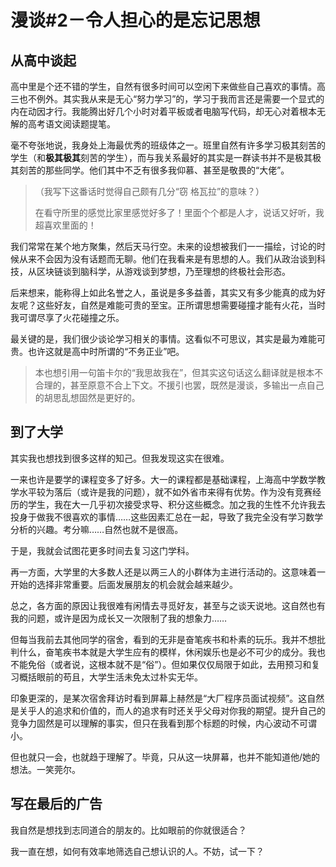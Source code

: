 # 漫谈#2－令人担心的是忘记思想

## 从高中谈起

高中里是个还不错的学生，自然有很多时间可以空闲下来做些自己喜欢的事情。高三也不例外。其实我从来是无心“努力学习”的，学习于我而言还是需要一个显式的内在动因才行。我能腾出好几个小时对着平板或者电脑写代码，却无心对着根本无解的高考语文阅读题提笔。

毫不夸张地说，我身处上海最优秀的班级体之一。班里自然有许多学习极其刻苦的学生（和**极其极其**刻苦的学生），而与我关系最好的其实是一群读书并不是极其极其刻苦的那些同学。他们其中不乏有很多我仰慕、甚至是敬畏的“大佬”。

>（我写下这番话时觉得自己颇有几分“窃 格瓦拉”的意味？）
>
> 在看守所里的感觉比家里感觉好多了！里面个个都是人才，说话又好听，我超喜欢里面的！

我们常常在某个地方聚集，然后天马行空。未来的设想被我们一一描绘，讨论的时候从来不会因为没有话题而无聊。他们在我看来是有思想的人。我们从政治谈到科技，从区块链谈到脑科学，从游戏谈到梦想，乃至理想的终极社会形态。

后来想来，能称得上如此名誉之人，虽说是多多益善，其实又有多少能真的成为好友呢？这些好友，自然是难能可贵的至宝。正所谓思想需要碰撞才能有火花，当时我可谓尽享了火花碰撞之乐。

最关键的是，我们很少谈论学习相关的事情。这看似不可思议，其实是最为难能可贵。也许这就是高中时所谓的“不务正业”吧。

> 本也想引用一句笛卡尔的“我思故我在”，但其实这句话这么翻译就是根本不合理的，甚至原意不合上下文。不援引也罢，既然是漫谈，多输出一点自己的胡思乱想固然是更好的。

## 到了大学
 
其实我也想找到很多这样的知己。但我发现这实在很难。

一来也许是要学的课程变多了好多。大一的课程都是基础课程，上海高中学数学教学水平较为落后（或许是我的问题），就不如外省市来得有优势。作为没有竞赛经历的学生，我在大一几乎初次接受求导、积分这些概念。加之我的生性不允许我去投身于做我不很喜欢的事情……这些因素汇总在一起，导致了我完全没有学习数学分析的兴趣。考分嘛……自然也就不是很高。

于是，我就会试图花更多时间去复习这门学科。

再一方面，大学里的大多数人还是以两三人的小群体为主进行活动的。这意味着一开始的选择非常重要。后面发展朋友的机会就会越来越少。

总之，各方面的原因让我很难有闲情去寻觅好友，甚至与之谈天说地。这自然也有我的问题，或许是因为成长又一次限制了我的想象力……

但每当我前去其他同学的宿舍，看到的无非是奋笔疾书和朴素的玩乐。我并不想批判什么，奋笔疾书本就是大学生应有的模样，休闲娱乐也是必不可少的成分。我也不能免俗（或者说，这根本就不是“俗”）。但如果仅仅局限于如此，去用预习和复习概括眼前的苟且，大学生活未免太过朴实无华。

印象更深的，是某次宿舍拜访时看到屏幕上赫然是“大厂程序员面试视频”。这自然是关乎人的追求和价值的，而人的追求有时还关乎父母对你我的期望。提升自己的竞争力固然是可以理解的事实，但只在我看到那个标题的时候，内心波动不可谓小。

但也就只一会，也就趋于理解了。毕竟，只从这一块屏幕，也并不能知道他/她的想法。一笑莞尔。

## 写在最后的广告

我自然是想找到志同道合的朋友的。比如眼前的你就很适合？

我一直在想，如何有效率地筛选自己想认识的人。不妨，试一下？
